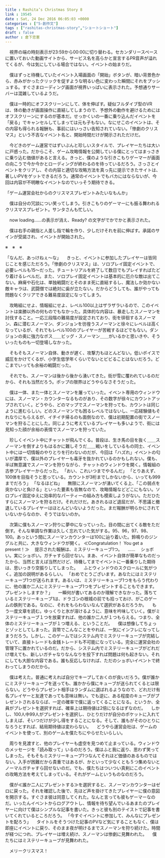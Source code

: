 ```yaml
---
title : Rashita’s Christmas Story 8
link : 19545
date : Sat, 24 Dec 2016 06:05:03 +0000
categories : ["5-創作文"]
tags : ["rashitas-christmas-story","ショートショート"]
draft : false
author : 倉下忠憲
---
```


　視界の端の時刻表示が23:59から00:00に切り替わる。セカンダリースペースに置いておいた動画サイトから、サービス名を高らかと宣言するPR音声が溢れてくるが、今は気にしている場合ではない。イベントの始まりだ。

　僕はずっと待機していたイベント入場画面の「開始」ボタンが、暗い背景色から、赤みがかったクリックを促すような明るい色に変わった瞬間にそれをプッシュする。すぐさまローディング画面が視界いっぱいに表示された。予想通りサーバーは混雑しているようだ。

　僕は一時的にオフスクリーンにして、体を伸ばす。疑似フルダイブ型のVRは、体の動きが画面操作に直結してしまうので、予想外の動作を避けるためにはオフスクリーンにするのが基本だ。せっかくいの一番に乗り込んだイベントを「戻る」でキャンセルしてしまっては元も子もない。なにせこのイベントは、その内容も得られる報酬も、事前にはいっさい告知されていない。「惨劇のクリスマス」という不吉なイベント名と、開始時間だけが開示されただけだ。

　今どきのゲーム運営ではずいぶんと珍しいスタイルで、プレイヤーたちは大いに戸惑った。だからこそ、ゲーム攻略情報を公開している僕にとってはまっさきに乗り込む価値があると言える。きっと、僕のような引きこもりゲーマーが画面の向こうで今か今かとローディングが終わるのを待っているだろう。さっさとイベントをクリアし、その内容と適切な攻略方法を真っ先に提示できたサイトは、著しいPVをゲットできるだろう。通常のイベントでもバカにはならないが、今回は内容が不明瞭なイベントなのでいっそう期待できる。

「ゲーム運営会社からのクリスマスプレゼントみたいなもんか」

　僕は自分の冗談につい笑ってしまう。引きこもりのゲーマーにも振る舞われるクリスマスプレゼント。サンタさんも忙しい。

　now loading……の表示が消え、Ready? の文字がでかでかと表示された。

　僕は右手の親指と人差し指で輪を作り、少しだけそれを前に伸ばす。承諾のサインが受諾され、イベントが開始された。

※　※　※

「なんだ、あっけねぇ〜な」
　きっと、イベントに参加したプレイヤーは皆同じことを感じただろう。「惨劇のクリスマス」は、ソロプレイ固定イベントで、必要レベルも15〜だった。チュートリアルを終了して数日でもプレイすればたどり着けるレベルだ。また、ソロプレイ固定イベントは基本的に厄介な敵は出てこない。麻痺や石化は、単独戦闘だとそのまま死に直結するし、魔法しか効かない敵キャラは、武闘僧では絶対に歯が立たない。だからどうしても、誰がやっても問題なくクリアできる難易度設定になってしまう。

　攻略組にせよ、情報組にせよ、レベル100以上はザラザラいるので、このイベントは楽勝以外の何ものでもなかった。具体的な内容は、暴走したスノーマンを討伐すること。一応三段階の難易度が設定されており、街を徘徊するスノーマン、森に潜むスノーマン、ダンジョンを彷徨うスノーマンと徐々にレベルは高くなっているが、それでもレベル100のプレイヤーが苦戦するほどでもない。ダンジョンの奥に強力なボス＿＿ビッグ・スノーマン＿＿がいるかと思いきや、そういったものも一切登場しなかった。

　そもそもスノーマン自体、動きが遅く、攻撃力もほとんどない。低いボイスで威圧をかけてくるが、小学生低学年くらいでないとビビることはないだろう。どこまでいっても余裕の戦闘だった。

　それでも、スノーマンは後から後から湧いてきた。街が雪に覆われているのだから、それも当然だろう。ポップの限界はどうやらなさそうだった。

　僕は一体、また一体とスノーマンを屠っていった。イベント専用のウィンドウには、スノーマン・カウンターなるものがあり、その数字が徐々にカウントアップされていく。どうやら、どのマップでスノーマンを狩っても、カウントは同じように進むらしい。どのスノーマンでも困るレベルではないし、一応経験値もそれなりにもらえるが、イチイチ帰るのも面倒なので、僕は初期配置の街でスノーマンを狩ることにした。同じように考えているプレイヤーも多いようで、街には見知った顔が余裕の表情でスノーマンを狩っていた。

　珍しくイベント中にチャットが飛んでくる。普段は、生き馬の目を抜く＿＿スノーマンを倒すよりもはるかに難しそうだ＿＿戦いをしているもの同士、イベント中には一切情報のやりとりを行わないのだが、今回は「ハズれ」イベントの匂いが濃厚で、僕以外のプレイヤーも毒牙を抜かれているのかもしれない。僕も、半ば無意識でスノーマンを狩りながら、チャットのウィンドウを開く。情報組の古参プレイヤーからだった。
「おい、これいつまでやるんだ」
「とりあえず、100体を目指そうと思っている。カウントが3桁までしかないから、いっても999までだろう」
「なるほどね」
　無限にスノーマンが湧いてくる上、「この弱点を突かないと負ける」といった要素も皆無なので、攻略情報などどこにもない。ソロプレイ固定ゆえに効率的なパーティーの組み方も模索しようがない。ただひたすらにスノーマンを狩るだけ。それだけだ。あきれるほど退屈だが、不思議と撤退しているプレイヤーはほとんどいないようだった。まだ報酬が明らかにされていないからなのか、そうではないのか。

　次第に僕もスノーマン狩りに夢中になっていった。目の間に出てくる敵をただ倒す。そんな単調な作業は久しく忘れていた気がする。95、96，97、98、100。あっという間にスノーマンカウンターは100に辿り着いた。鈴鳴りのジングルと共に、大きなウィンドウが開く。
≪Congratulation！ You get a present！≫
　提示された報酬は、ミステリーキューブ1つ。
　……
　ショボい。実にショボい。ガチャすら回せない。まあ、イベント自体が簡単なものだったから、当然と言えば当然だけど、待機してまでイベントに一番乗りした期待は、思いっきり空振りしてしまった。
　ふとウィンドウのスクロールに気がつく。追加の説明があるらしい。
「おめでとうございます。あなたにはミステリーキューブ1つが送られます。あるいは、ミステリーキューブ1つをもらう代わりに、他の誰か二人にミステリーキューブ1つをプレゼントすることもできます。プレゼントしますか？」
　一瞬何が書いてあるのか理解できなかった。落ちているミステリーキューブ1は、ドラゴンの根城の前でも拾っておけ、がこのゲームの鉄則である。なのに、それをもらわないなんて選択があるだろうか。
　もう一度文章を読む。ゆっくりと氷が溶けるように、意味を吟味していく。僕がミステリーキューブ１つを放棄すれば、他の誰か二人が１つもらえる。つまり、全体のミステリーキューブが１つ増える、ということだ。
　僕は想像してちょっとゾッとしてしまった。貨幣でこんなことをやれば、一気にインフレになってしまうだろう。しかし、このゲームではシステム内でミステリーキューブが完結していて、直接トレードも金銭トレードも不可能になっている。完全に運営会社の管理下に置かれているのだ。だから、システム内でミステリーキューブがどれだけ増えても、新しいガチャなりなんなりを投下すれば問題は何も起きない。それにしても大胆な内容である。誰も反応しなければ、ただのショボいイベントで終わってしまうのだから。

　僕は考えた。普通に考えれば自分でキープしておくのが良いだろう。僕が誰かにミステリーキューブを送っても、誰かから僕にキューブが送られてくるとは限らない。どうやらプレゼント相手はランダムに選ばれるようなので、どれだけ有名プレイヤーと友達であっても意味は無い。でも逆に、ある程度のキューブがプレゼントされるならば、一定の確率で僕に返ってくることになる。というか、全員がプレゼントを選択すれば、確率上は期待値は2倍になるはずなのだ。
　しかし、100人中99人がプレゼントを選択し、ひとりだけが自分のポケットに入れてしまえば、そいつだけが少し得をすることになる。そして、誰もがそのひとりになろうとすれば、結局期待値は変わらない。
　どうやら運営会社は、ゲームのイベントを使って、別のゲームを僕たちにやらせたいらしい。

　周りを見渡すと、他のプレイヤーも虚空を見つめて止まっている。ウィンドウのメッセージを「読み取って」いるのだろう。僕はふと我に返り、思わず笑ってしまった。そもそもミステリーキューブ1つなんてそれほど価値のあるものではない。入手が困難だから貴重ではあるが、かといって少なくとも５つ集めないとノーマルガチャすら回せないのだ。でも、僕たちはついつい真剣にこのイベントの攻略方法を考えてしまっている。それがゲームというものなのだろう。

　僕が≪誰か二人にプレゼントする≫を選択すると、スノーマンカウンターはゼロに戻った。それを確認した後で、先ほど声を掛けてきたプレイヤーに僕の意図を開示する。すぐさま彼は同意してくれた。なんと言っても彼もゲーマーなのだ。いったんイベントからログアウトし、情報を待ち望んでいるあまたのプレイヤーに向けて僕はシンプルな記事を書いた。きっと彼も別のテイストで記事を書いてくれているところだろう。
「今すぐイベントに参加して、みんなにプレゼントを配ろう」
　タイトルをそうつけた記事のPVなど気にすることもなく、僕は即座にイベントに戻り、そのまま夜が明けるまでスノーマンを狩り続けた。時間が経つにつれ、プレイヤーは増え続け、スノーマンは惨劇に見舞われた。
　僕たちにはミステリーキューブが見舞われた。

　メリークリスマス！